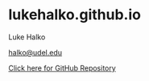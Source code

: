 # lukehalko.github.io

Luke Halko 

halko@udel.edu

[Click here for GitHub Repository](https://github.com/lukehalko/lukehalko.github.io/edit/main/README.md)
